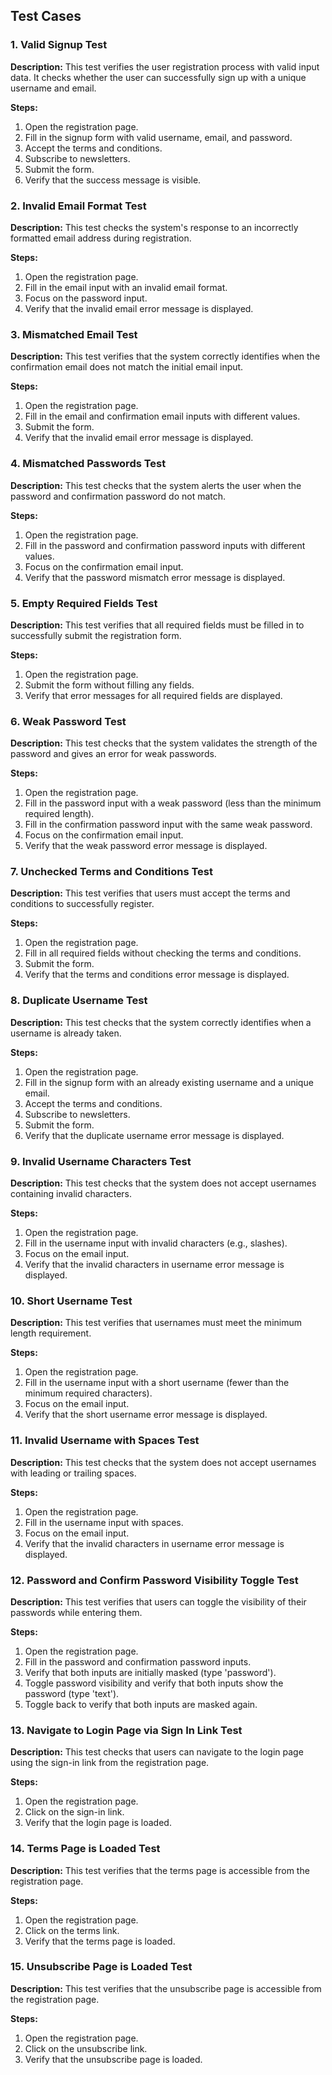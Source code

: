 ## Test Cases

### 1. Valid Signup Test
**Description:** This test verifies the user registration process with valid input data. It checks whether the user can successfully sign up with a unique username and email.

**Steps:**

  1. Open the registration page.
  2. Fill in the signup form with valid username, email, and password.
  3. Accept the terms and conditions.
  4. Subscribe to newsletters.
  5. Submit the form.
  6. Verify that the success message is visible.

### 2. Invalid Email Format Test
**Description:** This test checks the system's response to an incorrectly formatted email address during registration.

**Steps:**

  1. Open the registration page.
  2. Fill in the email input with an invalid email format.
  3. Focus on the password input.
  4. Verify that the invalid email error message is displayed.

### 3. Mismatched Email Test
**Description:** This test verifies that the system correctly identifies when the confirmation email does not match the initial email input.

**Steps:**

  1. Open the registration page.
  2. Fill in the email and confirmation email inputs with different values.
  3. Submit the form.
  4. Verify that the invalid email error message is displayed.

### 4. Mismatched Passwords Test
**Description:** This test checks that the system alerts the user when the password and confirmation password do not match.

**Steps:**

  1. Open the registration page.
  2. Fill in the password and confirmation password inputs with different values.
  3. Focus on the confirmation email input.
  4. Verify that the password mismatch error message is displayed.

### 5. Empty Required Fields Test
**Description:** This test verifies that all required fields must be filled in to successfully submit the registration form.

**Steps:**

  1. Open the registration page.
  2. Submit the form without filling any fields.
  3. Verify that error messages for all required fields are displayed.

### 6. Weak Password Test
**Description:** This test checks that the system validates the strength of the password and gives an error for weak passwords.

**Steps:**

  1. Open the registration page.
  2. Fill in the password input with a weak password (less than the minimum required length).
  3. Fill in the confirmation password input with the same weak password.
  4. Focus on the confirmation email input.
  5. Verify that the weak password error message is displayed.

### 7. Unchecked Terms and Conditions Test
**Description:** This test verifies that users must accept the terms and conditions to successfully register.

**Steps:**

  1. Open the registration page.
  2. Fill in all required fields without checking the terms and conditions.
  3. Submit the form.
  4. Verify that the terms and conditions error message is displayed.

### 8. Duplicate Username Test
**Description:** This test checks that the system correctly identifies when a username is already taken.

**Steps:**

  1. Open the registration page.
  2. Fill in the signup form with an already existing username and a unique email.
  3. Accept the terms and conditions.
  4. Subscribe to newsletters.
  5. Submit the form.
  6. Verify that the duplicate username error message is displayed.

### 9. Invalid Username Characters Test
**Description:** This test checks that the system does not accept usernames containing invalid characters.

**Steps:**

  1. Open the registration page.
  2. Fill in the username input with invalid characters (e.g., slashes).
  3. Focus on the email input.
  4. Verify that the invalid characters in username error message is displayed.

### 10. Short Username Test
**Description:** This test verifies that usernames must meet the minimum length requirement.

**Steps:**

  1. Open the registration page.
  2. Fill in the username input with a short username (fewer than the minimum required characters).
  3. Focus on the email input.
  4. Verify that the short username error message is displayed.

### 11. Invalid Username with Spaces Test
**Description:** This test checks that the system does not accept usernames with leading or trailing spaces.

**Steps:**

  1. Open the registration page.
  2. Fill in the username input with spaces.
  3. Focus on the email input.
  4. Verify that the invalid characters in username error message is displayed.

### 12. Password and Confirm Password Visibility Toggle Test
**Description:** This test verifies that users can toggle the visibility of their passwords while entering them.

**Steps:**

  1. Open the registration page.
  2. Fill in the password and confirmation password inputs.
  3. Verify that both inputs are initially masked (type 'password').
  4. Toggle password visibility and verify that both inputs show the password (type 'text').
  5. Toggle back to verify that both inputs are masked again.

### 13. Navigate to Login Page via Sign In Link Test
**Description:** This test checks that users can navigate to the login page using the sign-in link from the registration page.

**Steps:**

  1. Open the registration page.
  2. Click on the sign-in link.
  3. Verify that the login page is loaded.

### 14. Terms Page is Loaded Test
**Description:** This test verifies that the terms page is accessible from the registration page.

**Steps:**

  1. Open the registration page.
  2. Click on the terms link.
  3. Verify that the terms page is loaded.

### 15. Unsubscribe Page is Loaded Test
**Description:** This test verifies that the unsubscribe page is accessible from the registration page.

**Steps:**

  1. Open the registration page.
  2. Click on the unsubscribe link.
  3. Verify that the unsubscribe page is loaded.
